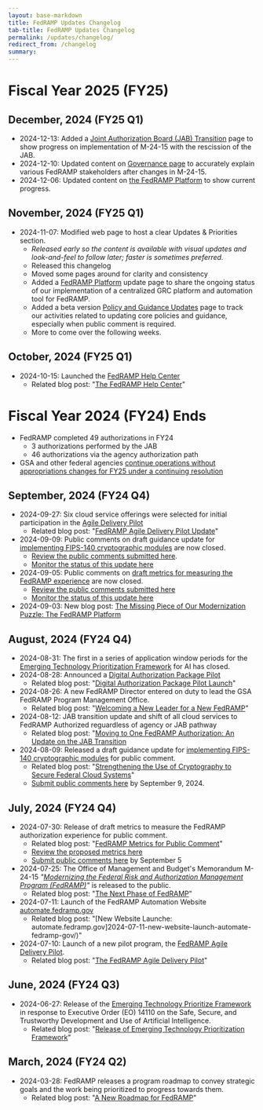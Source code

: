 ```yaml
---
layout: base-markdown
title: FedRAMP Updates Changelog
tab-title: FedRAMP Updates Changelog
permalink: /updates/changelog/
redirect_from: /changelog
summary:
---
```


# Fiscal Year 2025 (FY25)

## December, 2024 (FY25 Q1)

- 2024-12-13: Added a [Joint Authorization Board (JAB) Transition](/updates/jab)
  page to show progress on implementation of M-24-15 with the rescission of the
  JAB.
- 2024-12-10: Updated content on [Governance page](/governance) to accurately
  explain various FedRAMP stakeholders after changes in M-24-15.
- 2024-12-06: Updated content on [the FedRAMP Platform](/updates/platform) to
  show current progress.

## November, 2024 (FY25 Q1)

- 2024-11-07: Modified web page to host a clear Updates & Priorities section.
  - _Released early so the content is available with visual updates and
    look-and-feel to follow later; faster is sometimes preferred._
  - Released this changelog
  - Moved some pages around for clarity and consistency
  - Added a [FedRAMP Platform](/updates/platform) update page to share the
    ongoing status of our implementation of a centralized GRC platform and
    automation tool for FedRAMP.
  - Added a beta version
    [Policy and Guidance Updates](/updates/policy-and-guidance) page to track
    our activities related to updating core policies and guidance, especially
    when public comment is required.
  - More to come over the following weeks.

## October, 2024 (FY25 Q1)

- 2024-10-15: Launched the [FedRAMP Help Center](https://help.fedramp.gov)
  - Related blog post:
    "[The FedRAMP Help Center](/2024-10-15-fedramp-help-center/)"

# Fiscal Year 2024 (FY24) Ends

- FedRAMP completed 49 authorizations in FY24
  - 3 authorizations performed by the JAB
  - 46 authorizations via the agency authorization path
- GSA and other federal agencies
  [continue operations without appropriations changes for FY25 under a continuing resolution](https://www.whitehouse.gov/briefing-room/legislation/2024/09/26/press-release-bill-signed-h-r-9747/)

## September, 2024 (FY24 Q4)

- 2024-09-27: Six cloud service offerings were selected for initial
  participation in the [Agile Delivery Pilot](/updates/pilots/agile-delivery)
  - Related blog post:
    "[FedRAMP Agile Delivery Pilot Update](/2024-09-27-agile-delivery-pilot-update/)"
- 2024-09-09: Public comments on draft guidance update for
  [implementing FIPS-140 cryptographic modules](/updates/docs/cryptographic-module)
  are now closed.
  - [Review the public comments submitted here](https://app.smartsheetgov.com/b/publish?EQBCT=be27aa7ed4404614a448e51112f28469).
  - [Monitor the status of this update here](/updates/policy-and-guidance)
- 2024-09-05: Public comments on
  [draft metrics for measuring the FedRAMP experience](2024-07-30-fedramps-metrics-for-public-comment/)
  are now closed.
  - [Review the public comments submitted here](https://app.smartsheetgov.com/b/publish?EQBCT=2d86a23838f2450b97ee4d38424418e3)
  - [Monitor the status of this update here](/updates/policy-and-guidance)
- 2024-09-03: New blog post:
  [The Missing Piece of Our Modernization Puzzle: The FedRAMP Platform](/2024-09-03-the-missing-piece-of-our-modernization-puzzle-the-fedramp-platform/)

## August, 2024 (FY24 Q4)

- 2024-08-31: The first in a series of application window periods for the
  [Emerging Technology Prioritization Framework](/updates/et-framework) for AI
  has closed.
- 2024-08-28: Announced a
  [Digital Authorization Package Pilot](/updates/pilots/digital-authorization-package)
  - Related blog post:
    "[Digital Authorization Package Pilot Launch](/2024-08-28-digital-authorization-pilot/)"
- 2024-08-26: A new FedRAMP Director entered on duty to lead the GSA FedRAMP
  Program Management Office.
  - Related blog post:
    "[Welcoming a New Leader for a New FedRAMP](2024-08-27-welcoming-a-new-leader-for-a-new-fedramp/)"
- 2024-08-12: JAB transition update and shift of all cloud services to FedRAMP
  Authorized reguardless of agency or JAB pathway
  - Related blog post:
    "[Moving to One FedRAMP Authorization: An Update on the JAB Transition](/2024-08-12-moving-to-one-fedramp-authorization-an-update-on-the-jab-transition/)
- 2024-08-09: Released a draft guidance update for
  [implementing FIPS-140 cryptographic modules](/updates/docs/cryptographic-module)
  for public comment.
  - Related blog post:
    "[Strengthening the Use of Cryptography to Secure Federal Cloud Systems](/2024-08-09-strengthening-the-use-of-cryptography-to-secure-federal-cloud-systems/)"
  - [Submit public comments here](https://app.smartsheetgov.com/b/form/f9d1986f7c9243c39432f54cd1be0cfc)
    by September 9, 2024.

## July, 2024 (FY24 Q4)

- 2024-07-30: Release of draft metrics to measure the FedRAMP authorization
  experience for public comment.
  - Related blog post:
    "[FedRAMP Metrics for Public Comment](2024-07-30-fedramps-metrics-for-public-comment/)"
  - [Review the proposed metrics here](https://publish.smartsheetgov.com/d242efc37a9d49b099de97e82913454e)
  - [Submit public comments here](https://app.smartsheetgov.com/b/form/3f17415b268a4eb083bb4e1c2098d8fd)
    by September 5
- 2024-07-25: The Office of Management and Budget's Memorandum M-24-15
  _"[Modernizing the Federal Risk and Authorization Management Program (FedRAMP)](https://www.whitehouse.gov/wp-content/uploads/2024/07/M-24-15-Modernizing-the-Federal-Risk-and-Authorization-Management-Program.pdf)"_
  is released to the public.
  - Related blog post:
    "[The Next Phase of FedRAMP](/2024-07-26-the-next-phase-of-fedramp/)"
- 2024-07-11: Launch of the FedRAMP Automation Website
  [automate.fedramp.gov](https://automate.fedramp.gov)
  - Related blog post: "[New Website Launche:
    automate.fedramp.gov]2024-07-11-new-website-launch-automate-fedramp-gov/)"
- 2024-07-10: Launch of a new pilot program, the
  [FedRAMP Agile Delivery Pilot](/updates/pilots/agile-delivery).
  - Related blog post:
    "[The FedRAMP Agile Delivery Pilot](2024-07-10-launch-of-the-fedramp-pilot-program/)"

## June, 2024 (FY24 Q3)

- 2024-06-27: Release of the
  [Emerging Technology Prioritize Framework](/updates/et-framework) in response
  to Executive Order (EO) 14110 on the Safe, Secure, and Trustworthy Development
  and Use of Artificial Intelligence.
  - Related blog post:
    "[Release of Emerging Technology Prioritization Framework](2024-06-27-release-of-et-framework/)"

## March, 2024 (FY24 Q2)

- 2024-03-28: FedRAMP releases a program roadmap to convey strategic goals and
  the work being prioritized to progress towards them.
  - Related blog post:
    "[A New Roadmap for FedRAMP](2024-03-28-a-new-roadmap-for-fedramp/)"
